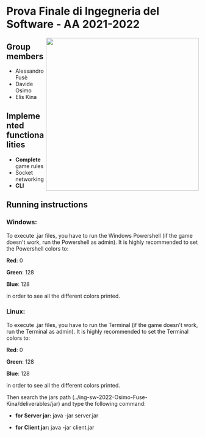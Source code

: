 # Prova Finale di Ingegneria del Software - AA 2021-2022
<img src="https://www.craniocreations.it/wp-content/uploads/2021/06/Eriantys_scatolaFrontombra-600x600.png" width=400px height=400px align="right" />

## Group members

- Alessandro Fusè
- Davide Osimo
- Elis Kina

## Implemented functionalities

- <b>Complete</b> game rules
- Socket networking
- <b>CLI</b> 

## Running instructions

### Windows:
To execute .jar files, you have to run the Windows Powershell (if the game doesn't work, run the Powershell as admin). It is highly recommended to set the Powershell colors to:

<b>Red</b>: 0

<b>Green</b>: 128

<b>Blue</b>: 128

in order to see all the different colors printed.

### Linux:
To execute .jar files, you have to run the Terminal (if the game doesn't work, run the Terminal as admin). It is highly recommended to set the Terminal colors to:

<b>Red</b>: 0

<b>Green</b>: 128

<b>Blue</b>: 128

in order to see all the different colors printed.

Then search the jars path (../ing-sw-2022-Osimo-Fuse-Kina/deliverables/jar) and type the following command:

- <b>for Server jar:</b> 
java -jar server.jar

- <b>for Client jar:</b> 
java -jar client.jar
